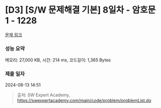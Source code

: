# [D3] [S/W 문제해결 기본] 8일차 - 암호문1 - 1228 

[문제 링크](https://swexpertacademy.com/main/code/problem/problemDetail.do?contestProbId=AV14w-rKAHACFAYD) 

### 성능 요약

메모리: 27,000 KB, 시간: 214 ms, 코드길이: 1,365 Bytes

### 제출 일자

2024-08-13 14:51



> 출처: SW Expert Academy, https://swexpertacademy.com/main/code/problem/problemList.do
